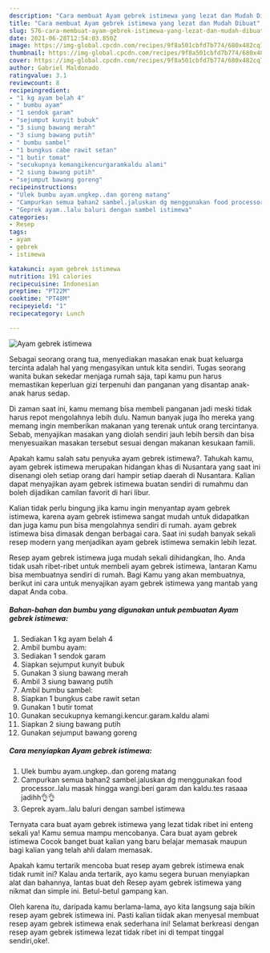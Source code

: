 ```yaml
---
description: "Cara membuat Ayam gebrek istimewa yang lezat dan Mudah Dibuat"
title: "Cara membuat Ayam gebrek istimewa yang lezat dan Mudah Dibuat"
slug: 576-cara-membuat-ayam-gebrek-istimewa-yang-lezat-dan-mudah-dibuat
date: 2021-06-28T12:54:03.850Z
image: https://img-global.cpcdn.com/recipes/9f8a501cbfd7b774/680x482cq70/ayam-gebrek-istimewa-foto-resep-utama.jpg
thumbnail: https://img-global.cpcdn.com/recipes/9f8a501cbfd7b774/680x482cq70/ayam-gebrek-istimewa-foto-resep-utama.jpg
cover: https://img-global.cpcdn.com/recipes/9f8a501cbfd7b774/680x482cq70/ayam-gebrek-istimewa-foto-resep-utama.jpg
author: Gabriel Maldonado
ratingvalue: 3.1
reviewcount: 8
recipeingredient:
- "1 kg ayam belah 4"
- " bumbu ayam"
- "1 sendok garam"
- "sejumput kunyit bubuk"
- "3 siung bawang merah"
- "3 siung bawang putih"
- " bumbu sambel"
- "1 bungkus cabe rawit setan"
- "1 butir tomat"
- "secukupnya kemangikencurgaramkaldu alami"
- "2 siung bawang putih"
- "sejumput bawang goreng"
recipeinstructions:
- "Ulek bumbu ayam.ungkep..dan goreng matang"
- "Campurkan semua bahan2 sambel.jaluskan dg menggunakan food processor..lalu masak hingga wangi.beri garam dan kaldu.tes rasaaa jadihh👌👌"
- "Geprek ayam..lalu baluri dengan sambel istimewa"
categories:
- Resep
tags:
- ayam
- gebrek
- istimewa

katakunci: ayam gebrek istimewa 
nutrition: 191 calories
recipecuisine: Indonesian
preptime: "PT22M"
cooktime: "PT48M"
recipeyield: "1"
recipecategory: Lunch

---
```



![Ayam gebrek istimewa](https://img-global.cpcdn.com/recipes/9f8a501cbfd7b774/680x482cq70/ayam-gebrek-istimewa-foto-resep-utama.jpg)

Sebagai seorang orang tua, menyediakan masakan enak buat keluarga tercinta adalah hal yang mengasyikan untuk kita sendiri. Tugas seorang  wanita bukan sekedar menjaga rumah saja, tapi kamu pun harus memastikan keperluan gizi terpenuhi dan panganan yang disantap anak-anak harus sedap.

Di zaman  saat ini, kamu memang bisa membeli panganan jadi meski tidak harus repot mengolahnya lebih dulu. Namun banyak juga lho mereka yang memang ingin memberikan makanan yang terenak untuk orang tercintanya. Sebab, menyajikan masakan yang diolah sendiri jauh lebih bersih dan bisa menyesuaikan masakan tersebut sesuai dengan makanan kesukaan famili. 



Apakah kamu salah satu penyuka ayam gebrek istimewa?. Tahukah kamu, ayam gebrek istimewa merupakan hidangan khas di Nusantara yang saat ini disenangi oleh setiap orang dari hampir setiap daerah di Nusantara. Kalian dapat menyajikan ayam gebrek istimewa buatan sendiri di rumahmu dan boleh dijadikan camilan favorit di hari libur.

Kalian tidak perlu bingung jika kamu ingin menyantap ayam gebrek istimewa, karena ayam gebrek istimewa sangat mudah untuk didapatkan dan juga kamu pun bisa mengolahnya sendiri di rumah. ayam gebrek istimewa bisa dimasak dengan berbagai cara. Saat ini sudah banyak sekali resep modern yang menjadikan ayam gebrek istimewa semakin lebih lezat.

Resep ayam gebrek istimewa juga mudah sekali dihidangkan, lho. Anda tidak usah ribet-ribet untuk membeli ayam gebrek istimewa, lantaran Kamu bisa membuatnya sendiri di rumah. Bagi Kamu yang akan membuatnya, berikut ini cara untuk menyajikan ayam gebrek istimewa yang mantab yang dapat Anda coba.

<!--inarticleads1-->

##### Bahan-bahan dan bumbu yang digunakan untuk pembuatan Ayam gebrek istimewa:

1. Sediakan 1 kg ayam belah 4
1. Ambil  bumbu ayam:
1. Sediakan 1 sendok garam
1. Siapkan sejumput kunyit bubuk
1. Gunakan 3 siung bawang merah
1. Ambil 3 siung bawang putih
1. Ambil  bumbu sambel:
1. Siapkan 1 bungkus cabe rawit setan
1. Gunakan 1 butir tomat
1. Gunakan secukupnya kemangi.kencur.garam.kaldu alami
1. Siapkan 2 siung bawang putih
1. Gunakan sejumput bawang goreng




<!--inarticleads2-->

##### Cara menyiapkan Ayam gebrek istimewa:

1. Ulek bumbu ayam.ungkep..dan goreng matang
1. Campurkan semua bahan2 sambel.jaluskan dg menggunakan food processor..lalu masak hingga wangi.beri garam dan kaldu.tes rasaaa jadihh👌👌
1. Geprek ayam..lalu baluri dengan sambel istimewa




Ternyata cara buat ayam gebrek istimewa yang lezat tidak ribet ini enteng sekali ya! Kamu semua mampu mencobanya. Cara buat ayam gebrek istimewa Cocok banget buat kalian yang baru belajar memasak maupun bagi kalian yang telah ahli dalam memasak.

Apakah kamu tertarik mencoba buat resep ayam gebrek istimewa enak tidak rumit ini? Kalau anda tertarik, ayo kamu segera buruan menyiapkan alat dan bahannya, lantas buat deh Resep ayam gebrek istimewa yang nikmat dan simple ini. Betul-betul gampang kan. 

Oleh karena itu, daripada kamu berlama-lama, ayo kita langsung saja bikin resep ayam gebrek istimewa ini. Pasti kalian tiidak akan menyesal membuat resep ayam gebrek istimewa enak sederhana ini! Selamat berkreasi dengan resep ayam gebrek istimewa lezat tidak ribet ini di tempat tinggal sendiri,oke!.

